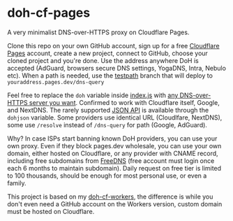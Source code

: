 # doh-cf-pages
A very minimalist DNS-over-HTTPS proxy on Cloudflare Pages.

Clone this repo on your own GitHub account, sign up for a free [Cloudflare Pages](https://pages.cloudflare.com) account, create a new project, connect to GitHub, choose your cloned project and you're done. Use the address anywhere DoH is accepted (AdGuard, browsers secure DNS settings, YogaDNS, Intra, Nebulo etc). When a path is needed, use the [testpath](https://github.com/tina-hello/doh-cf-pages/tree/testpath) branch that will deploy to `youraddress.pages.dev/dns-query`

Feel free to replace the `doh` variable inside [index.js](/functions/index.js) with [any DNS-over-HTTPS server you want](https://github.com/curl/curl/wiki/DNS-over-HTTPS). Confirmed to work with Cloudflare itself, Google, and NextDNS. The rarely supported [JSON API](https://developers.google.com/speed/public-dns/docs/doh/json) is available through the `dohjson` variable. Some providers use identical URL (Cloudlfare, NextDNS), some use `/resolve` instead of `/dns-query` for path (Google, AdGuard).

Why? In case ISPs start banning known DoH providers, you can use your own proxy. Even if they block pages.dev wholesale, you can use your own domain, either hosted on Cloudflare, or any provider with CNAME record, including free subdomains from [FreeDNS](https://freedns.afraid.org/) (free account must login once each 6 months to maintain subdomain). Daily request on free tier is limited to 100 thousands, should be enough for most personal use, or even a family.

This project is based on my [doh-cf-workers](https://github.com/tina-hello/doh-cf-workers), the difference is while you don't even need a GitHub account on the Workers version, custom domain must be hosted on Cloudflare.

